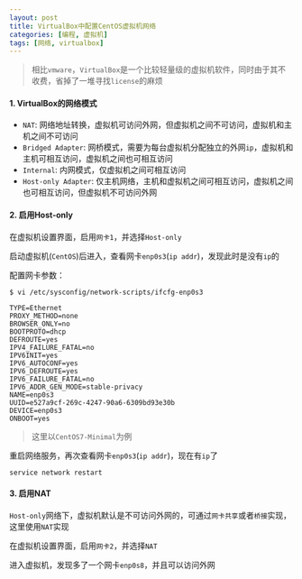 ```yaml
---
layout: post
title: VirtualBox中配置CentOS虚拟机网络
categories: [编程, 虚拟机]
tags: [网络, virtualbox]
---
```



> 相比`vmware`，`VirtualBox`是一个比较轻量级的虚拟机软件，同时由于其不收费，省掉了一堆寻找`license`的麻烦

#### 1. VirtualBox的网络模式

* `NAT`: 网络地址转换，虚拟机可访问外网，但虚拟机之间不可访问，虚拟机和主机之间不可访问
* `Bridged Adapter`: 网桥模式，需要为每台虚拟机分配独立的外网`ip`，虚拟机和主机可相互访问，虚拟机之间也可相互访问
* `Internal`: 内网模式，仅虚拟机之间可相互访问
* `Host-only Adapter`: 仅主机网络，主机和虚拟机之间可相互访问，虚拟机之间也可相互访问，但虚拟机不可访问外网

#### 2. 启用Host-only

在虚拟机设置界面，启用`网卡1`，并选择`Host-only`

启动虚拟机(`CentOS`)后进入，查看网卡`enp0s3`(`ip addr`)，发现此时是没有`ip`的

配置网卡参数：
```
$ vi /etc/sysconfig/network-scripts/ifcfg-enp0s3

TYPE=Ethernet
PROXY_METHOD=none
BROWSER_ONLY=no
BOOTPROTO=dhcp
DEFROUTE=yes
IPV4_FAILURE_FATAL=no
IPV6INIT=yes
IPV6_AUTOCONF=yes
IPV6_DEFROUTE=yes
IPV6_FAILURE_FATAL=no
IPV6_ADDR_GEN_MODE=stable-privacy
NAME=enp0s3
UUID=e527a9cf-269c-4247-90a6-6309bd93e30b
DEVICE=enp0s3
ONBOOT=yes
```

> 这里以`CentOS7-Minimal`为例

重启网络服务，再次查看网卡`enp0s3`(`ip addr`)，现在有`ip`了
```
service network restart
```

#### 3. 启用NAT

`Host-only`网络下，虚拟机默认是不可访问外网的，可通过`网卡共享`或者`桥接`实现，这里使用`NAT`实现

在虚拟机设置界面，启用`网卡2`，并选择`NAT`

进入虚拟机，发现多了一个网卡`enp0s8`，并且可以访问外网

